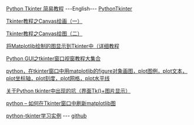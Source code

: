 [Python Tkinter 简易教程](https://blog.csdn.net/liuxu0703/category_9268244.html)
---English--- [PythonTkinter](https://www.python-course.eu/python_tkinter.php) 

[Tkinter教程之Canvas绘画（一）](https://tpleina.com/2019/06/2702318118.html)

[Tkinter教程之Canvas绘图（二）](https://tpleina.com/2019/06/2064081439.html)

[将Matplotlib绘制的图显示到Tkinter中（详细教程](http://www.wepeng.net/article/detail/91894935.html)

[Python GUI之tkinter窗口视窗教程大集合](https://www.cnblogs.com/shwee/p/9427975.html)

[python，在tkinter窗口中用matplotlib的figure对象画图，plot图例，plot文本，plot坐标轴，plot刻度，plot网格，plot水平线](https://blog.csdn.net/m0_37542524/article/details/88851866)

[关于Python tkinter中出现的坑（界面Tk()+图片显示）](http://www.manongzj.com/blog/3-whhhizylbszctsl.html)

[python – 如何在Tkinter窗口中刷新matplotlib图](http://www.voidcn.com/article/p-updhmayc-bwd.html)


[python-tkinter学习实例](https://www.codercto.com/a/11923.html)   --- [github](https://github.com/ishikota/PyPokerGUI/tree/master/pypokergui)

[]()

[]()

[]()
